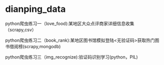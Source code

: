 ﻿# dianping_data
python爬虫练习一（love_food):某地区大众点评商家详细信息收集（scrapy,csv）

python爬虫练习二（book_rank):某地区图书馆模拟登陆<无验证码>获取热门图书借阅榜(scrapy,mongodb)

python爬虫练习三（img_recognize):验证码识别学习(python，PIL)
